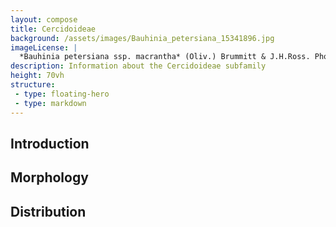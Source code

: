 ```yaml
---
layout: compose
title: Cercidoideae
background: /assets/images/Bauhinia_petersiana_15341896.jpg
imageLicense: |
  *Bauhinia petersiana ssp. macrantha* (Oliv.) Brummitt & J.H.Ross. Photo by Ryan van Huyssteen via [iNaturalist](https://www.gbif.org/occurrence/1838329045)
description: Information about the Cercidoideae subfamily
height: 70vh
structure:
 - type: floating-hero
 - type: markdown
---
```


## Introduction

## Morphology

## Distribution
